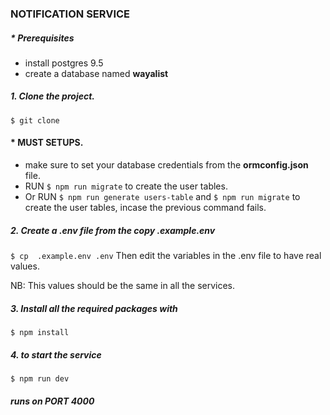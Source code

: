### NOTIFICATION SERVICE

##### * Prerequisites
- install postgres 9.5
- create a database named **wayalist**


##### 1. Clone the project.

```$ git clone ```

#### * MUST SETUPS.
- make sure to set your database credentials from the **ormconfig.json** file.
- RUN ```$ npm run migrate``` to create the user tables.
- Or RUN ```$ npm run generate users-table``` and ```$ npm run migrate``` to create the user tables, incase the previous command fails.

##### 2. Create a .env file from the copy .example.env


```$ cp  .example.env .env```
Then edit the variables in the .env file to have real values.

NB: This values should be the same in all the services.

##### 3. Install all the required packages with
```$ npm install```

##### 4. to start the service
```$ npm run dev```

##### runs on PORT 4000
